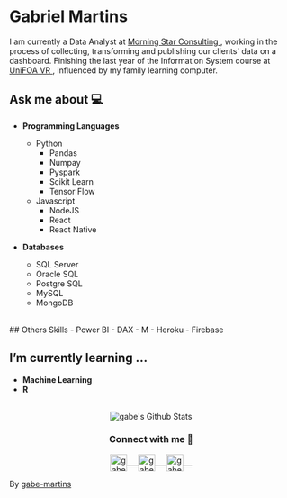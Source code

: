 <!-- ### <img src="https://github.com/rajput2107/rajput2107/blob/master/Assets/Hi.gif" width="29px"> Hello world!&nbsp;<img src="https://github.com/rajput2107/rajput2107/blob/master/Assets/Earth.gif" width="24px"> -->

<h1> Gabriel Martins </h1>

<p>I am currently a Data Analyst at <a href="https://www.morningstar.com.br/"> Morning Star Consulting </a>, working in the process of collecting, transforming and publishing our clients' data on a dashboard. Finishing the last year of the Information System course at <a href="https://www.unifoa.edu.br/"> UniFOA VR </a>, influenced by my family learning computer.</p>

## Ask me about :computer:

- **Programming Languages**
  - Python
    - Pandas
    - Numpay
    - Pyspark
    - Scikit Learn
    - Tensor Flow
  - Javascript 
    - NodeJS
    - React
    - React Native
  
- **Databases**
  - SQL Server
  - Oracle SQL
  - Postgre SQL
  - MySQL
  - MongoDB

<br/>
## Others Skills
  - Power BI
  - DAX
  - M
  - Heroku
  - Firebase

## I’m currently learning ...

- **Machine Learning**
- **R**
  <br/>
  <br/>

<p align="center">
<img align="center" src="https://github-readme-stats.vercel.app/api/top-langs/?username=gabe-martins&layout=compact" alt="gabe's Github Stats">
</p>

<div align="center">
  <h3 align="center">Connect with me 🤝</h3> 
</div>
<p align="center">
 <a href="https://www.linkedin.com/in/gabriel-martins-b22648129/" target="blank">
  <img align="center" alt="gabe's LinkedIn" width="30px" src="https://www.vectorlogo.zone/logos/linkedin/linkedin-icon.svg" /> &nbsp; &nbsp;
 </a>
 <a href="https://www.instagram.com/gabe_a_martinz/" target="blank">
  <img align="center" alt="gabe's Instagram" width="30px" src="https://www.vectorlogo.zone/logos/instagram/instagram-icon.svg" /> &nbsp; &nbsp;
 </a>
 <a href="https://twitter.com/gabe_a_martinz" target="blank">
  <img align="center" alt="gabe's Twitter" width="30px" src="https://www.vectorlogo.zone/logos/twitter/twitter-official.svg" /> &nbsp; &nbsp;
 </a>
 <!--<a href="https://medium.com/@gaberana2107" target="blank">
  <img align="center" alt="gabe's Twitter" width="30px" src="https://www.vectorlogo.zone/logos/medium/medium-tile.svg" />
 </a>  -->
  <br/>

</p>
<!--<a href=""><img alt="Gabe's Activity Graph" src="https://activity-graph.herokuapp.com/graph?username=gabe-martins&bg_color=1F222E&color=F8D866&line=F85D7F&point=FFFFFF&hide_border=true" /></a>
<br/>-->

By [gabe-martins](https://github.com/gabe-martins)
